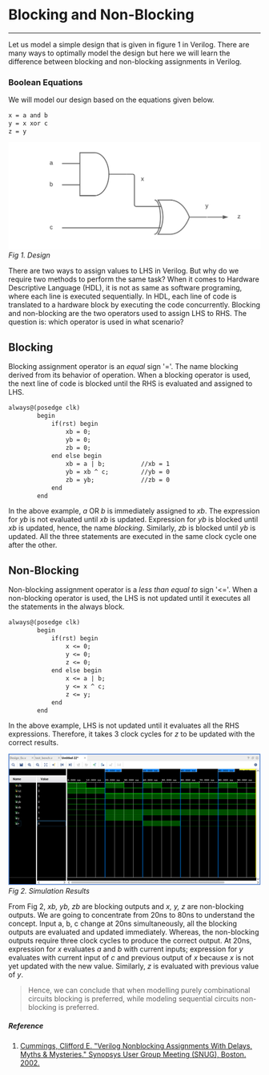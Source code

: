 # Blocking and Non-Blocking

---
Let us model a simple design that is given in figure 1 in Verilog. There are many ways to optimally model the design but here we will learn the difference between blocking and non-blocking assignments in Verilog.

###  Boolean Equations

We will model our design based on the equations given below.

```
x = a and b
y = x xor c
z = y

```

![Circuit](./Circuit.png "Design") *Fig 1. Design*

There are two ways to assign values to LHS in Verilog. But why do we require two methods to perform the same task? When it comes to Hardware Descriptive Language (HDL), it is not as same as software programing, where each line is executed sequentially. In HDL, each line of code is translated to a hardware block by executing the code concurrently. Blocking and non-blocking are the two operators used to assign LHS to RHS. The question is: which operator is used in what scenario?

##  Blocking

Blocking assignment operator is an *equal* sign '='. The name blocking derived from its behavior of operation. When a blocking operator is used, the next line of code is blocked until the RHS is evaluated and assigned to LHS.

```
always@(posedge clk)
        begin
            if(rst) begin
                xb = 0;
                yb = 0;
                zb = 0;
            end else begin           
                xb = a | b;          //xb = 1
                yb = xb ^ c;         //yb = 0
                zb = yb;             //zb = 0
            end
        end
```
In the above example, *a* OR *b* is immediately assigned to *xb*. The expression for *yb* is not evaluated until *xb* is updated. Expression for *yb* is blocked until *xb* is updated, hence,  the name *blocking*. Similarly, *zb* is blocked until *yb* is updated. All the three statements are executed in the same clock cycle one after the other.

##  Non-Blocking

Non-blocking assignment operator is a *less than equal to* sign '<='. When a non-blocking operator is used, the LHS is not updated until it executes all the statements in the always block.

```
always@(posedge clk)
        begin
            if(rst) begin
                x <= 0;
                y <= 0;
                z <= 0;
            end else begin          
                x <= a | b;         
                y <= x ^ c;         
                z <= y;             
            end
        end
```
In the above example, LHS is not updated  until it evaluates all the RHS expressions. Therefore, it takes 3 clock cycles for *z* to be updated with the correct results.

![Simulation](./Simulation.PNG "Simulation Results") *Fig 2. Simulation Results*

From Fig 2,  *xb, yb, zb* are blocking outputs and *x, y, z* are non-blocking outputs. We are going to concentrate from 20ns to 80ns to understand the concept. Input a, b, c change at  20ns simultaneously, all the blocking outputs are evaluated and updated immediately. Whereas, the non-blocking outputs require three clock cycles to produce the correct output. At 20ns,  expression for *x* evaluates *a* and *b* with current inputs; expression for *y* evaluates with current input of *c* and previous output of *x* because *x* is not yet updated with the new value. Similarly, *z* is evaluated with previous value of *y*.

> Hence, we can conclude that when modelling purely combinational circuits blocking is preferred, while modeling sequential circuits non-blocking is preferred.

##### Reference
1. [Cummings, Clifford E. "Verilog Nonblocking Assignments With Delays, Myths & Mysteries." Synopsys User Group Meeting (SNUG), Boston. 2002.](http://www.sunburst-design.com/papers/CummingsSNUG2002Boston_NBAwithDelays_rev1_3.pdf)
